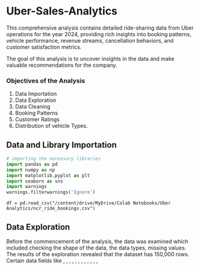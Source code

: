 # Uber-Sales-Analytics
This comprehensive analysis contains detailed ride-sharing data from Uber operations for the year 2024, providing rich insights into booking patterns, vehicle performance, revenue streams, 
cancellation behaviors, and customer satisfaction metrics.

The goal of this analysis is to uncover insights in the data and make valuable recommendations for the company.

### Objectives of the Analysis
1. Data Importation
2. Data Exploration
3. Data Cleaning
4. Booking Patterns
5. Customer Ratings
6. Distribution of vehicle Types.

## Data and Library Importation
```python
# importing the necessary libraries
import pandas as pd
import numpy as np
import matplotlib.pyplot as plt
import seaborn as sns
import warnings
warnings.filterwarnings('Ignore')
```

```
df = pd.read_csv("/content/drive/MyDrive/Colab Notebooks/Uber Analytics/ncr_ride_bookings.csv")
```

## Data Exploration
Before the commencement of the analysis, the data was examined which included checking the shape of the data, the data types, missing values. The results of the exploration revealed
that the dataset has 150,000 rows. Certain data fields like <Avg VTAT=10500>, <Avg CTAT=48000>, <Cancelled Rides by Customer=139500>, <Reason for cancelling by Customer=139500>,
<Cancelled Rides by Driver=123000>, <Driver Cancellation Reason=123000>, <Incomplete Rides=141000>, <Incomplete Rides Reason=141000>, <Booking Value=48000>, <Ride Distance=48000>,
<Driver Ratings=57000>, <Customer Rating=57000>, <Payment Method=48000>

